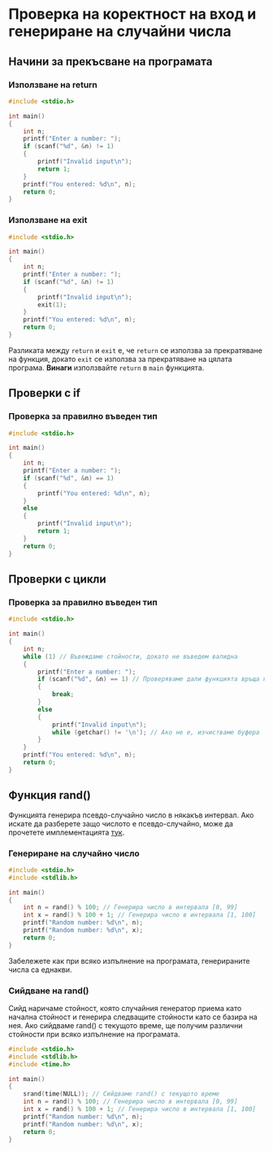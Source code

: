 # Проверка на коректност на вход и генериране на случайни числа

## Начини за прекъсване на програмата

### Използване на return

```c
#include <stdio.h>

int main()
{
    int n;
    printf("Enter a number: ");
    if (scanf("%d", &n) != 1)
    {
        printf("Invalid input\n");
        return 1;
    }
    printf("You entered: %d\n", n);
    return 0;
}
```

### Използване на exit

```c
#include <stdio.h>

int main()
{
    int n;
    printf("Enter a number: ");
    if (scanf("%d", &n) != 1)
    {
        printf("Invalid input\n");
        exit(1);
    }
    printf("You entered: %d\n", n);
    return 0;
}
```

Разликата между `return` и `exit` е, че `return` се използва за прекратяване на функция, докато `exit` се използва за прекратяване на цялата програма. **Винаги** използвайте `return` в `main` функцията.

## Проверки с if

### Проверка за правилно въведен тип

```c
#include <stdio.h>

int main()
{
    int n;
    printf("Enter a number: ");
    if (scanf("%d", &n) == 1)
    {
        printf("You entered: %d\n", n);
    }
    else
    {
        printf("Invalid input\n");
        return 1;
    }
    return 0;
}
```


## Проверки с цикли

### Проверка за правилно въведен тип

```c
#include <stdio.h>

int main()
{
    int n;
    while (1) // Въвеждаме стойности, докато не въведем валидна
    {
        printf("Enter a number: ");
        if (scanf("%d", &n) == 1) // Проверяваме дали функцията връща код за успешно прочетено число
        {
            break;
        }
        else
        {
            printf("Invalid input\n");
            while (getchar() != '\n'); // Ако не е, изчистваме буфера
        }
    }
    printf("You entered: %d\n", n);
    return 0;
}
```

## Функция rand()

Функцията генерира псевдо-случайно число в някакъв интервал. Ако искате да разберете защо числото е псевдо-случайно, може да прочетете имплементацията [тук](https://github.com/openbsd/src/blob/master/lib/libc/stdlib/random.c).

### Генериране на случайно число

```c
#include <stdio.h>
#include <stdlib.h>

int main()
{
    int n = rand() % 100; // Генерира число в интервала [0, 99]
    int x = rand() % 100 + 1; // Генерира число в интервала [1, 100]
    printf("Random number: %d\n", n);
    printf("Random number: %d\n", x);
    return 0;
}
```

Забележете как при всяко изпълнение на програмата, генерираните числа са еднакви.

### Сийдване на rand()

Сийд наричаме стойност, която случайния генератор приема като начална стойност и генерира следващите стойности като се базира на нея. Ако сийдваме rand() с текущото време, ще получим различни стойности при всяко изпълнение на програмата.

```c
#include <stdio.h>
#include <stdlib.h>
#include <time.h>

int main()
{
    srand(time(NULL)); // Сийдваме rand() с текущото време
    int n = rand() % 100; // Генерира число в интервала [0, 99]
    int x = rand() % 100 + 1; // Генерира число в интервала [1, 100]
    printf("Random number: %d\n", n);
    printf("Random number: %d\n", x);
    return 0;
}
```